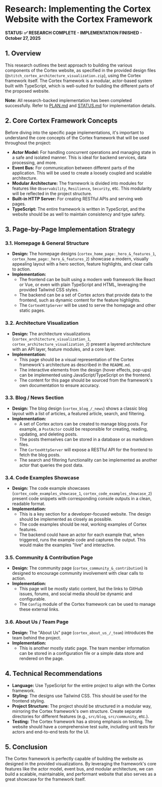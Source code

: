 # Research: Implementing the Cortex Website with the Cortex Framework

**STATUS: ✅ RESEARCH COMPLETE - IMPLEMENTATION FINISHED - October 27, 2025**

## 1. Overview

This research outlines the best approach to building the various components of the Cortex website, as specified in the provided design files (`@stitch_cortex_architecture_visualization.zip`), using the Cortex framework itself. The Cortex framework is a modular, actor-based system built with TypeScript, which is well-suited for building the different parts of the proposed website.

**Note:** All research-backed implementation has been completed successfully. Refer to [PLAN.md](PLAN.md) and [STATUS.md](STATUS.md) for implementation details.

## 2. Core Cortex Framework Concepts

Before diving into the specific page implementations, it's important to understand the core concepts of the Cortex framework that will be used throughout the project:

*   **Actor Model:** For handling concurrent operations and managing state in a safe and isolated manner. This is ideal for backend services, data processing, and more.
*   **Event Bus:** For communication between different parts of the application. This will be used to create a loosely coupled and scalable architecture.
*   **Modular Architecture:** The framework is divided into modules for features like `Observability`, `Resilience`, `Security`, etc. This modularity will be reflected in the project structure.
*   **Built-in HTTP Server:** For creating RESTful APIs and serving web pages.
*   **TypeScript:** The entire framework is written in TypeScript, and the website should be as well to maintain consistency and type safety.

## 3. Page-by-Page Implementation Strategy

### 3.1. Homepage & General Structure

*   **Design:** The homepage designs (`cortex_home_page:_hero_&_features_1`, `cortex_home_page:_hero_&_features_2`) showcase a modern, visually appealing layout with a hero section, feature highlights, and clear calls to action.
*   **Implementation:**
    *   The frontend can be built using a modern web framework like React or Vue, or even with plain TypeScript and HTML, leveraging the provided Tailwind CSS styles.
    *   The backend can be a set of Cortex actors that provide data to the frontend, such as dynamic content for the feature highlights.
    *   The `CortexHttpServer` will be used to serve the homepage and other static pages.

### 3.2. Architecture Visualization

*   **Design:** The architecture visualizations (`cortex_architecture_visualization_1`, `cortex_architecture_visualization_2`) present a layered architecture with an API layer, feature modules, and a core layer.
*   **Implementation:**
    *   This page should be a visual representation of the Cortex framework's architecture as described in the `README.md`.
    *   The interactive elements from the design (hover effects, pop-ups) can be implemented using JavaScript/TypeScript on the frontend.
    *   The content for this page should be sourced from the framework's own documentation to ensure accuracy.

### 3.3. Blog / News Section

*   **Design:** The blog design (`cortex_blog_/_news`) shows a classic blog layout with a list of articles, a featured article, search, and filtering.
*   **Implementation:**
    *   A set of Cortex actors can be created to manage blog posts. For example, a `PostActor` could be responsible for creating, reading, updating, and deleting posts.
    *   The posts themselves can be stored in a database or as markdown files.
    *   The `CortexHttpServer` will expose a RESTful API for the frontend to fetch the blog posts.
    *   The search and filtering functionality can be implemented as another actor that queries the post data.

### 3.4. Code Examples Showcase

*   **Design:** The code example showcases (`cortex_code_examples_showcase_1`, `cortex_code_examples_showcase_2`) present code snippets with corresponding console outputs in a clean, readable format.
*   **Implementation:**
    *   This is a key section for a developer-focused website. The design should be implemented as closely as possible.
    *   The code examples should be real, working examples of Cortex features.
    *   The backend could have an actor for each example that, when triggered, runs the example code and captures the output. This would make the examples "live" and interactive.

### 3.5. Community & Contribution Page

*   **Design:** The community page (`cortex_community_&_contribution`) is designed to encourage community involvement with clear calls to action.
*   **Implementation:**
    *   This page will be mostly static content, but the links to GitHub issues, forums, and social media should be dynamic and configurable.
    *   The `Config` module of the Cortex framework can be used to manage these external links.

### 3.6. About Us / Team Page

*   **Design:** The "About Us" page (`cortex_about_us_/_team`) introduces the team behind the project.
*   **Implementation:**
    *   This is another mostly static page. The team member information can be stored in a configuration file or a simple data store and rendered on the page.

## 4. Technical Recommendations

*   **Language:** Use TypeScript for the entire project to align with the Cortex framework.
*   **Styling:** The designs use Tailwind CSS. This should be used for the frontend styling.
*   **Project Structure:** The project should be structured in a modular way, mirroring the Cortex framework's own structure. Create separate directories for different features (e.g., `src/blog`, `src/community`, etc.).
*   **Testing:** The Cortex framework has a strong emphasis on testing. The website should have a comprehensive test suite, including unit tests for actors and end-to-end tests for the UI.

## 5. Conclusion

The Cortex framework is perfectly capable of building the website as designed in the provided visualizations. By leveraging the framework's core features like the actor model, event bus, and modular architecture, we can build a scalable, maintainable, and performant website that also serves as a great showcase for the framework itself.

